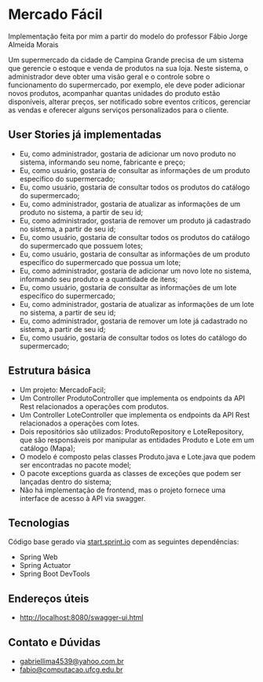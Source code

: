 # Mercado Fácil
Implementação feita por mim a partir do modelo do professor Fábio Jorge Almeida Morais 

Um supermercado da cidade de Campina Grande precisa de um sistema que gerencie o estoque e venda de produtos na sua loja. Neste sistema, o administrador deve obter uma visão geral e o controle sobre o funcionamento do supermercado, por exemplo, ele deve poder adicionar novos produtos, acompanhar quantas unidades do produto estão disponíveis, alterar preços, ser notificado sobre eventos críticos, gerenciar as vendas e oferecer alguns serviços personalizados para o cliente.

## User Stories já implementadas

- Eu, como administrador, gostaria de adicionar um novo produto no sistema, informando seu nome, fabricante e preço;
- Eu, como usuário, gostaria de consultar as informações de um produto específico do supermercado;
- Eu, como usuário, gostaria de consultar todos os produtos do catálogo do supermercado;
- Eu, como administrador, gostaria de atualizar as informações de um produto no sistema, a partir de seu id;
- Eu, como administrador, gostaria de remover um produto já cadastrado no sistema, a partir de seu id;
- Eu, como usuário, gostaria de consultar todos os produtos do catálogo do supermercado que possuem lotes;
- Eu, como usuário, gostaria de consultar as informações de um produto específico do supermercado que possua um lote;
- Eu, como administrador, gostaria de adicionar um novo lote no sistema, informando seu produto e a quantidade de itens;
- Eu, como usuário, gostaria de consultar as informações de um lote específico do supermercado;
- Eu, como administrador, gostaria de atualizar as informações de um lote no sistema, a partir de seu id;
- Eu, como administrador, gostaria de remover um lote já cadastrado no sistema, a partir de seu id;
- Eu, como usuário, gostaria de consultar todos os lotes do catálogo do supermercado;

## Estrutura básica

- Um projeto: MercadoFacil;
- Um Controller ProdutoController que implementa os endpoints da API Rest relacionados a operações com produtos.
- Um Controller LoteController que implementa os endpoints da API Rest relacionados a operações com lotes.
- Dois repositórios são utilizados: ProdutoRepository e LoteRepository, que são responsáveis por manipular as entidades Produto e Lote em um catálogo (Mapa);
- O modelo é composto pelas classes Produto.java e Lote.java que podem ser encontradas no pacote model;
- O pacote exceptions guarda as classes de exceções que podem ser lançadas dentro do sistema;
- Não há implementação de frontend, mas o projeto fornece uma interface de acesso à API via swagger.

## Tecnologias
Código base gerado via [start.sprint.io](https://start.spring.io/#!type=maven-project&language=java&platformVersion=2.3.3.RELEASE&packaging=jar&jvmVersion=1.8&groupId=com.example&artifactId=EstoqueFacil&name=EstoqueFacil&description=Projeto%20Estoque%20Facil&packageName=com.example.EstoqueFacil&dependencies=web,actuator,devtools,data-jpa,h2) com as seguintes dependências:  

- Spring Web
- Spring Actuator
- Spring Boot DevTools

## Endereços úteis

- [http://localhost:8080/swagger-ui.html](http://localhost:8080/swagger-ui.html)

## Contato e Dúvidas

- gabriellima4539@yahoo.com.br
- fabio@computacao.ufcg.edu.br
